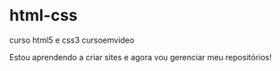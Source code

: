 # html-css
 curso html5 e css3 cursoemvideo

Estou aprendendo a criar sites e agora vou gerenciar meu repositórios!